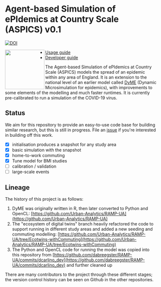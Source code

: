 # Agent-based Simulation of ePIdemics at Country Scale (ASPICS) v0.1

[![DOI](https://zenodo.org/badge/440815189.svg)](https://zenodo.org/badge/latestdoi/440815189)

<img src="docs/logo.png" align="left" width="130"/>

- [Usage guide](docs/usage_guide.md)
- [Developer guide](docs/developer_guide.md)

The Agent-based Simulation of ePIdemics at Country Scale (ASPICS) models the spread of an epidemic within any area of England. It is an extension to the national level of an earlier model called [DyME](https://www.sciencedirect.com/science/article/pii/S0277953621007930) (Dynamic Microsimulation for epidemics), with improvements to some elements of the modelling and much faster runtimes. It is currently pre-calibrated to run a simulation of the COVID-19 virus.

## Status

We aim for this repository to provide an easy-to-use code base for building
similar research, but this is still in progress. File an
[issue](https://github.com/alan-turing-institute/uatk-aspics/issues) if you're
interested in building off this work.

- [x] initialisation produces a snapshot for any study area
- [x] basic simulation with the snapshot
- [x] home-to-work commuting
- [x] Tune model for BMI studies 
- [ ] calibration / validation
- [ ] large-scale events

## Lineage

The history of this project is as follows:

1. DyME was originally written in R, then later converted to Python and OpenCL:
   [https://github.com/Urban-Analytics/RAMP-UA](https://github.com/Urban-Analytics/RAMP-UA)
2. The "ecosystem of digital twins" branch heavily refactored the code to
   support running in different study areas and added a new seeding and commuting modelling:
   [https://github.com/Urban-Analytics/RAMP-UA/tree/Ecotwins-withCommuting](https://github.com/Urban-Analytics/RAMP-UA/tree/Ecotwins-withCommuting)
3. The Python and OpenCL code for running the model was copied into this
   repository from
   [https://github.com/dabreegster/RAMP-UA/commits/dcarlino_dev](https://github.com/dabreegster/RAMP-UA/commits/dcarlino_dev)
   and further cleaned up

There are many contributors to the project through these different stages; the
version control history can be seen on Github in the other repositories.
